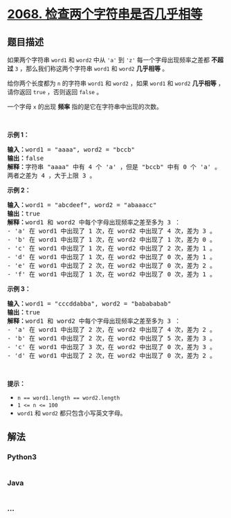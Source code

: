 # [2068. 检查两个字符串是否几乎相等](https://leetcode-cn.com/problems/check-whether-two-strings-are-almost-equivalent)

## 题目描述

<!-- 这里写题目描述 -->

<p>如果两个字符串 <code>word1</code>&nbsp;和 <code>word2</code>&nbsp;中从 <code>'a'</code>&nbsp;到 <code>'z'</code>&nbsp;每一个字母出现频率之差都 <strong>不超过</strong>&nbsp;<code>3</code>&nbsp;，那么我们称这两个字符串&nbsp;<code>word1</code> 和&nbsp;<code>word2</code> <strong>几乎相等</strong>&nbsp;。</p>

<p>给你两个长度都为&nbsp;<code>n</code>&nbsp;的字符串&nbsp;<code>word1</code> 和&nbsp;<code>word2</code>&nbsp;，如果&nbsp;<code>word1</code>&nbsp;和&nbsp;<code>word2</code>&nbsp;<strong>几乎相等</strong>&nbsp;，请你返回&nbsp;<code>true</code>&nbsp;，否则返回&nbsp;<code>false</code>&nbsp;。</p>

<p>一个字母 <code>x</code>&nbsp;的出现 <strong>频率</strong>&nbsp;指的是它在字符串中出现的次数。</p>

<p>&nbsp;</p>

<p><strong>示例 1：</strong></p>

<pre><b>输入：</b>word1 = "aaaa", word2 = "bccb"
<b>输出：</b>false
<b>解释：</b>字符串 "aaaa" 中有 4 个 'a' ，但是 "bccb" 中有 0 个 'a' 。
两者之差为 4 ，大于上限 3 。
</pre>

<p><strong>示例 2：</strong></p>

<pre><b>输入：</b>word1 = "abcdeef", word2 = "abaaacc"
<b>输出：</b>true
<b>解释：</b>word1 和 word2 中每个字母出现频率之差至多为 3 ：
- 'a' 在 word1 中出现了 1 次，在 word2 中出现了 4 次，差为 3 。
- 'b' 在 word1 中出现了 1 次，在 word2 中出现了 1 次，差为 0 。
- 'c' 在 word1 中出现了 1 次，在 word2 中出现了 2 次，差为 1 。
- 'd' 在 word1 中出现了 1 次，在 word2 中出现了 0 次，差为 1 。
- 'e' 在 word1 中出现了 2 次，在 word2 中出现了 0 次，差为 2 。
- 'f' 在 word1 中出现了 1 次，在 word2 中出现了 0 次，差为 1 。
</pre>

<p><strong>示例 3：</strong></p>

<pre><b>输入：</b>word1 = "cccddabba", word2 = "babababab"
<b>输出：</b>true
<b>解释：</b>word1 和 word2 中每个字母出现频率之差至多为 3 ：
- 'a' 在 word1 中出现了 2 次，在 word2 中出现了 4 次，差为 2 。
- 'b' 在 word1 中出现了 2 次，在 word2 中出现了 5 次，差为 3 。
- 'c' 在 word1 中出现了 3 次，在 word2 中出现了 0 次，差为 3 。
- 'd' 在 word1 中出现了 2 次，在 word2 中出现了 0 次，差为 2 。
</pre>

<p>&nbsp;</p>

<p><strong>提示：</strong></p>

<ul>
	<li><code>n == word1.length == word2.length</code></li>
	<li><code>1 &lt;= n &lt;= 100</code></li>
	<li><code>word1</code> 和&nbsp;<code>word2</code>&nbsp;都只包含小写英文字母。</li>
</ul>


## 解法

<!-- 这里可写通用的实现逻辑 -->

<!-- tabs:start -->

### **Python3**

<!-- 这里可写当前语言的特殊实现逻辑 -->

```python

```

### **Java**

<!-- 这里可写当前语言的特殊实现逻辑 -->

```java

```

### **...**

```

```

<!-- tabs:end -->
